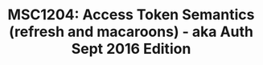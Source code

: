 ---
title: "MSC1204: Access Token Semantics (refresh and macaroons) - aka Auth Sept 2016 Edition"
created_at: "2018-05-10"
description:
category: auth
keywords: merged
client_stats:
server_stats:
  synapse:
    all:
      merged: y
sdk_stats:
services_stats:
footnotes:
notes:
links:
 - title: "PR for MSC1204"
   link: "https://github.com/matrix-org/matrix-doc/issues/1204"
 - title: Documentation
   link: "https://docs.google.com/document/d/1mdis1LQcoOSVRElszEmrAWZGIX0jX_croSha-X5oe_w/edit#heading=h.3zmkga77kwe3"
---